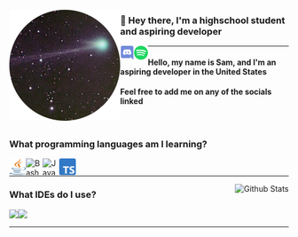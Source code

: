 <!--- Thanks to LlamaLad7 and Koding dev for the inspiration! https://github.com/LlamaLad7/LlamaLad7 https://github.com/KodingDev --->

<img 
     align="left" alt="Avatar" width="200px" 
          src="https://github.com/Scherso/Scherso/blob/main/assets/08A59807-51EF-4817-B7F2-D5B2E1690D0A.png" 
/>

### 👋 Hey there, I'm a highschool student and aspiring developer

<!--- Drawing the Spotify and Discord logos behind the page break, href is a link to the corresponding links. --->

<a href="https://discordapp.com/users/492816296103378948">
    <img align="left" alt="Discord" width="25px" height="25" 
         src="https://github.com/Scherso/Scherso/blob/main/assets/discord.svg">
</a>

<a href="https://open.spotify.com/user/7xiu2hms0kghfyn9b2iw91dms?si=QyYfNVUVQQ-E89r2sDZXHA">
    <img align="left" alt="Spotify" width="25px" height="25" 
         src="https://github.com/Scherso/Scherso/blob/main/assets/spotify.svg">
</a>

------

#### Hello, my name is Sam, and I'm an aspiring developer in the United States
<!--- I use FreeBSD, btw. --->
#### Feel free to add me on any of the socials linked

<br /> 

### What programming languages am I learning?

<!--- This is a bunch of images with their corresponding links, if there is a more organized way to do this dm me pls, Salmon#2355 --->

<a href="https://www.java.com/en/download/help/whatis_java.html">
    <img align="left" alt="Java" width="30px" height="30" 
         src="https://github.com/Scherso/Scherso/blob/main/assets/java-seeklogo.com.svg">
</a>

<a href="https://www.gnu.org/software/bash/">
    <img align="left" alt="Bash" width="30" height="30" 
         src="https://upload.wikimedia.org/wikipedia/commons/4/4b/Bash_Logo_Colored.svg" />
</a>

<a href="https://javascript.com/">
    <img align="left" alt="JavaScript" width="30" height="30" 
         src="https://upload.wikimedia.org/wikipedia/commons/6/6a/JavaScript-logo.png" />
</a>

<a href="https://www.typescriptlang.org/">
    <img align="left" alt="TypeScript" width="30" height="30" 
         src="https://github.com/Scherso/Scherso/blob/main/assets/ts-logo-512.png" />
</a> 

<br />

----

<a href="https://github.com/Scherso/Scherso">
    <img align="right" alt="Github Stats"
         src="https://github-readme-stats.vercel.app/api?username=Scherso&&show_icons=true&title_color=fff&icon_color=a3a3a3&text_color=9f9f9f&bg_color=151515">
</a>

### What IDEs do I use?

<a href="https://www.jetbrains.com/idea/">
    <img align="left" height="30" 
         src="https://resources.jetbrains.com/storage/products/company/brand/logos/IntelliJ_IDEA_icon.svg">  
</a>

<a href="https://code.visualstudio.com/">
    <img align="left" height="30" 
         src="https://user-images.githubusercontent.com/674621/71187801-14e60a80-2280-11ea-94c9-e56576f76baf.png">
</a>

<br />

---- 
<!---
Scherso/Scherso is a ✨ special ✨ repository because its `README.md` (this file) appears on your GitHub profile.
You can click the Preview link to take a look at your changes.
--->
